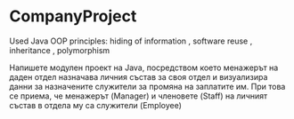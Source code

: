 # CompanyProject
Used Java OOP principles: hiding of information , software reuse , inheritance , polymorphism 

 Напишете модулен проект на Java, посредством което менажерът на даден отдел назначава личния състав за своя отдел и визуализира данни за назначените служители за промяна на заплатите им.  При това се приема, че менажерът (Manager) и членовете (Staff) на личният състав в отдела му са служители (Employee) 
